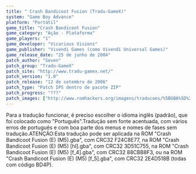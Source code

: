 ```yaml
---
title: " Crash Bandicoot Fusion (Tradu-GameX)"
system: "Game Boy Advance"
platform: "Portátil"
game_title: "Crash Bandicoot Fusion"
game_category: "Ação - Plataforma"
game_players: "1"
game_developer: "Vicarious Visions"
game_publisher: "Vivendi Games (como Vivendi Universal Games)"
game_release_date: "25 de junho de 2004"
patch_author: "Seven"
patch_group: "Tradu-GameX"
patch_site: "http://www.tradu-gamex.net/"
patch_version: "1.0"
patch_release: "12 de setembro de 2006"
patch_type: "Patch IPS dentro de pacote ZIP"
patch_progress: "???"
patch_images: ["http://www.romhackers.org/imagens/traducoes/%5BGBA%5D%20Crash%20Bandicoot%20Fusion%20-%20Tradu-GameX%20-%201.png","http://www.romhackers.org/imagens/traducoes/%5BGBA%5D%20Crash%20Bandicoot%20Fusion%20-%20Tradu-GameX%20-%202.png","http://www.romhackers.org/imagens/traducoes/%5BGBA%5D%20Crash%20Bandicoot%20Fusion%20-%20Tradu-GameX%20-%203.png"]
---
```

Para a tradução funcionar, é preciso escolher o idioma inglês (padrão), que foi colocado como "Português".Tradução sem fonte acentuada, com vários erros de português e com boa parte dos menus e nomes de fases sem tradução.ATENÇÃO:Esta tradução pode ser aplicada na ROM "Crash Bandicoot Fusion (E) (M5).gba", com CRC32 F24C8E77, na ROM "Crash Bandicoot Fusion (E) (M5) [hI].gba", com CRC32 3D51C755, na ROM "Crash Bandicoot Fusion (E) (M5) [f_4].gba", com CRC32 88CBB8F3, ou na ROM "Crash Bandicoot Fusion (E) (M5) [f_5].gba", com CRC32 2E4D518B (todas com código BD4P).